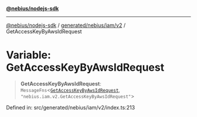 [**@nebius/nodejs-sdk**](../../../../../README.md)

***

[@nebius/nodejs-sdk](../../../../../README.md) / [generated/nebius/iam/v2](../README.md) / GetAccessKeyByAwsIdRequest

# Variable: GetAccessKeyByAwsIdRequest

> **GetAccessKeyByAwsIdRequest**: `MessageFns`\<[`GetAccessKeyByAwsIdRequest`](../interfaces/GetAccessKeyByAwsIdRequest.md), `"nebius.iam.v2.GetAccessKeyByAwsIdRequest"`\>

Defined in: src/generated/nebius/iam/v2/index.ts:213
